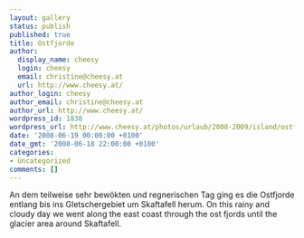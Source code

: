 ```yaml
---
layout: gallery
status: publish
published: true
title: Ostfjorde
author:
  display_name: cheesy
  login: cheesy
  email: christine@cheesy.at
  url: http://www.cheesy.at/
author_login: cheesy
author_email: christine@cheesy.at
author_url: http://www.cheesy.at/
wordpress_id: 1838
wordpress_url: http://www.cheesy.at/photos/urlaub/2008-2009/island/ostfjorde/
date: '2008-06-19 00:00:00 +0100'
date_gmt: '2008-06-18 22:00:00 +0100'
categories:
- Uncategorized
comments: []
---
```

<!--:de-->An dem teilweise sehr bewökten und regnerischen Tag ging es die Ostfjorde entlang bis ins Gletschergebiet um Skaftafell herum.
<!--:--><!--:en-->On this rainy and cloudy day we went along the east coast through the ost fjords until the glacier area around Skaftafell.
<!--:-->
